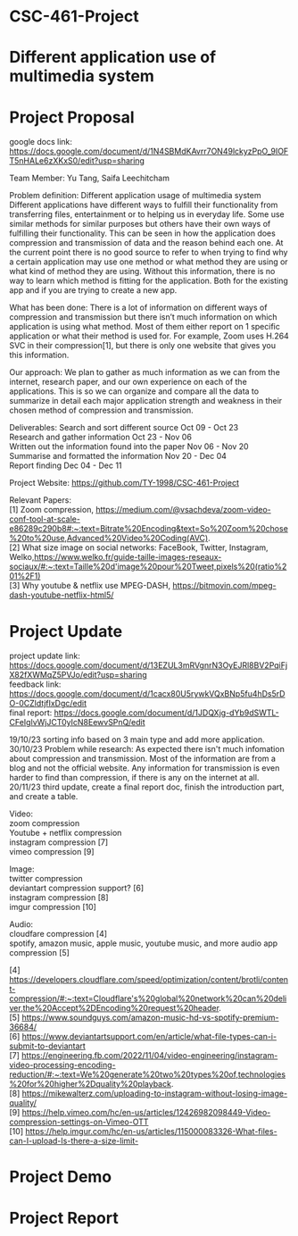 # CSC-461-Project
# Different application use of multimedia system


# Project Proposal

google docs link: https://docs.google.com/document/d/1N4SBMdKAvrr7ON49lckyzPpO_9IOFT5nHALe6zXKxS0/edit?usp=sharing

Team Member: Yu Tang, Saifa Leechitcham

Problem definition: Different application usage of multimedia system
Different applications have different ways to fulfill their functionality from transferring files, entertainment or to helping us in everyday life. Some use similar methods for similar purposes but others have their own ways of fulfilling their functionality. This can be seen in how the application does compression and transmission of data and the reason behind each one. At the current point there is no good source to refer to when trying to find why a certain application may use one method or what method they are using or what kind of method they are using. Without this information, there is no way to learn which method is fitting for the application. Both for the existing app and if you are trying to create a new app.

What has been done:
There is a lot of information on different ways of compression and transmission but there isn’t much information on which application is using what method. Most of them either report on 1 specific application or what their method is used for. For example, Zoom uses H.264 SVC in their compression[1], but there is only one website that gives you this information.

Our approach:
 We plan to gather as much information as we can from the internet, research paper, and our own experience on each of the applications. This is so we can organize and compare all the data to summarize in detail each major application strength and weakness in their chosen method of compression and transmission.

Deliverables:
Search and sort different source                                                                 Oct 09 - Oct 23 \
Research and gather information                                                                  Oct 23 - Nov 06 \
Written out the information found into the paper		                                             Nov 06 - Nov 20 \
Summarise and formatted the information       		                                               Nov 20 - Dec 04 \
Report finding                                                                                   Dec 04 - Dec 11 

Project Website: 
https://github.com/TY-1998/CSC-461-Project

Relevant Papers: \
[1] Zoom compression,
https://medium.com/@vsachdeva/zoom-video-conf-tool-at-scale-e86289c290b8#:~:text=Bitrate%20Encoding&text=So%20Zoom%20chose%20to%20use,Advanced%20Video%20Coding(AVC). \
[2] What size image on social networks: FaceBook, Twitter, Instagram, Welko,https://www.welko.fr/guide-taille-images-reseaux-sociaux/#:~:text=Taille%20d'image%20pour%20Tweet,pixels%20(ratio%201%2F1) \
[3] Why youtube & netflix use MPEG-DASH,
https://bitmovin.com/mpeg-dash-youtube-netflix-html5/ 





# Project Update  

project update link: https://docs.google.com/document/d/13EZUL3mRVgnrN3OyEJRl8BV2PqiFjX82fXWMqZ5PVJo/edit?usp=sharing \
feedback link: https://docs.google.com/document/d/1cacx80U5rywkVQxBNp5fu4hDs5rDO-0CZldtjfIxDgc/edit \
final report: https://docs.google.com/document/d/1JDQXjg-dYb9dSWTL-CFeIglvWjJCT0yIcN8EewvSPnQ/edit

19/10/23 sorting info based on 3 main type and add more application. \
30/10/23 Problem while research: As expected there isn't much infomation about compression and transmission. Most of the information are from a blog and not the official website. Any information for transmission is even harder to find than compression, if there is any on the internet at all. \
20/11/23 third update, create a final report doc, finish the introduction part, and create a table. 

Video: \
zoom compression \
Youtube + netflix compression \
instagram compression [7] \
vimeo compression [9]

Image: \
twitter compression \
deviantart compression support? [6]\
instagram compression [8] \
imgur compression [10]

Audio: \
cloudfare compression [4] \
spotify, amazon music, apple music, youtube music, and more audio app compression [5]


[4] https://developers.cloudflare.com/speed/optimization/content/brotli/content-compression/#:~:text=Cloudflare's%20global%20network%20can%20deliver,the%20Accept%2DEncoding%20request%20header. \
[5] https://www.soundguys.com/amazon-music-hd-vs-spotify-premium-36684/ \
[6] https://www.deviantartsupport.com/en/article/what-file-types-can-i-submit-to-deviantart \
[7] https://engineering.fb.com/2022/11/04/video-engineering/instagram-video-processing-encoding-reduction/#:~:text=We%20generate%20two%20types%20of,technologies%20for%20higher%2Dquality%20playback. \
[8] https://mikewalterz.com/uploading-to-instagram-without-losing-image-quality/ \
[9] https://help.vimeo.com/hc/en-us/articles/12426982098449-Video-compression-settings-on-Vimeo-OTT \
[10] https://help.imgur.com/hc/en-us/articles/115000083326-What-files-can-I-upload-Is-there-a-size-limit-


# Project Demo



# Project Report 
